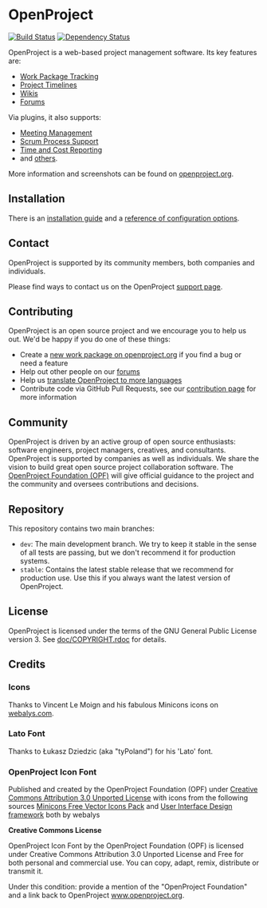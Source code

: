 # OpenProject

[<img src="https://travis-ci.org/opf/openproject.png?branch=stable" alt="Build Status" />](https://travis-ci.org/opf/openproject)
[<img src="https://gemnasium.com/opf/openproject.png" alt="Dependency Status" />](https://gemnasium.com/opf/openproject)

OpenProject is a web-based project management software. Its key features are:

* [Work Package Tracking](https://www.openproject.org/projects/openproject/wiki/Work_packages)
* [Project Timelines](https://www.openproject.org/projects/openproject/wiki/Timelines)
* [Wikis](https://www.openproject.org/projects/openproject/wiki/Wiki)
* [Forums](https://www.openproject.org/projects/openproject/wiki/Forums)

Via plugins, it also supports:

* [Meeting Management](https://www.openproject.org/projects/openproject/wiki/Meetings)
* [Scrum Process Support](https://www.openproject.org/projects/openproject/wiki/Agile_teams)
* [Time and Cost Reporting](https://www.openproject.org/projects/openproject/wiki/Time_and_Cost)
* and [others](https://www.openproject.org/projects/openproject/wiki/OpenProject_Plug-Ins).

More information and screenshots can be found on [openproject.org](https://www.openproject.org).

## Installation

There is an [installation guide](https://www.openproject.org/projects/openproject/wiki/Installation) and a [reference of configuration options](doc/CONFIGURATION.md).

## Contact

OpenProject is supported by its community members, both companies and individuals.

Please find ways to contact us on the OpenProject [support page](https://www.openproject.org/support).

## Contributing

OpenProject is an open source project and we encourage you to help us out. We'd be happy if you do one of these things:

* Create a [new work package on openproject.org](https://www.openproject.org/projects/openproject/work_packages) if you find a bug or need a feature
* Help out other people on our [forums](https://www.openproject.org/projects/openproject/boards)
* Help us [translate OpenProject to more languages](https://www.openproject.org/projects/openproject/wiki/Translations)
* Contribute code via GitHub Pull Requests, see our [contribution page](https://www.openproject.org/projects/openproject/wiki/Contribution) for more information

## Community

OpenProject is driven by an active group of open source enthusiasts: software engineers, project managers, creatives, and consultants. OpenProject is supported by companies as well as individuals. We share the vision to build great open source project collaboration software.
The [OpenProject Foundation (OPF)](https://www.openproject.org/projects/openproject/wiki/OpenProject_Foundation) will give official guidance to the project and the community and oversees contributions and decisions.

## Repository

This repository contains two main branches:

* `dev`: The main development branch. We try to keep it stable in the sense of all tests are passing, but we don't recommend it for production systems.
* `stable`: Contains the latest stable release that we recommend for production use. Use this if you always want the latest version of OpenProject.

## License

OpenProject is licensed under the terms of the GNU General Public License version 3.
See [doc/COPYRIGHT.rdoc](doc/COPYRIGHT.rdoc) for details.

## Credits

### Icons

Thanks to Vincent Le Moign and his fabulous Minicons icons on [webalys.com](http://www.webalys.com/minicons/icons-free-pack.php).

### Lato Font

Thanks to Łukasz Dziedzic (aka "tyPoland") for his 'Lato' font.

### OpenProject Icon Font
Published and created by the OpenProject Foundation (OPF) under [Creative Commons Attribution 3.0 Unported License](http://creativecommons.org/licenses/by/3.0/)
with icons from the following sources
[Minicons Free Vector Icons Pack](http://www.webalys.com/minicons) and
[User Interface Design framework](http://www.webalys.com/design-interface-application-framework.php) both by webalys

**Creative Commons License**

OpenProject Icon Font by the OpenProject Foundation (OPF) is licensed under Creative Commons Attribution 3.0 Unported License
and Free for both personal and commercial use. You can copy, adapt, remix, distribute or transmit it.

Under this condition: provide a mention of the "OpenProject Foundation" and a link back to OpenProject www.openproject.org.

